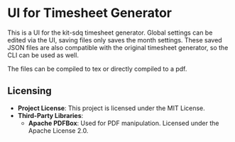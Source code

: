 # UI for Timesheet Generator

This is a UI for the kit-sdq timesheet generator.
Global settings can be edited via the UI, saving files only saves the month settings.
These saved JSON files are also compatible with the original timesheet generator, so the CLI
can be used as well.

The files can be compiled to tex or directly compiled to a pdf.

## Licensing

- **Project License**: This project is licensed under the MIT License.
- **Third-Party Libraries**:
    - **Apache PDFBox**: Used for PDF manipulation. Licensed under the Apache License 2.0.
